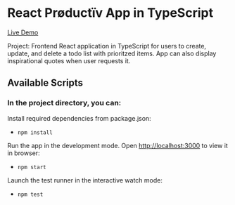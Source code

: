 # React Prøductïv App in TypeScript

[Live Demo](https://productiv-zhl.netlify.app)

Project: Frontend React application in TypeScript for users to create, update, and delete a todo list with prioritzed items. App can also display inspirational quotes when user requests it.

## Available Scripts

### In the project directory, you can:

Install required dependencies from package.json:

- `npm install`

Run the app in the development mode. Open [http://localhost:3000](http://localhost:3000) to view it in browser:

 - `npm start`

Launch the test runner in the interactive watch mode:

- `npm test`
